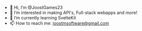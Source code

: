 - 👋 Hi, I’m @JoostGames23
- 👀 I’m interested in making API's, Full-stack webapps and more!
- 🌱 I’m currently learning SvelteKit
- 📫 How to reach me: joostmsoftware@gmail.com

<!---
JoostGames23/JoostGames23 is a ✨ special ✨ repository because its `README.md` (this file) appears on your GitHub profile.
You can click the Preview link to take a look at your changes.
--->
